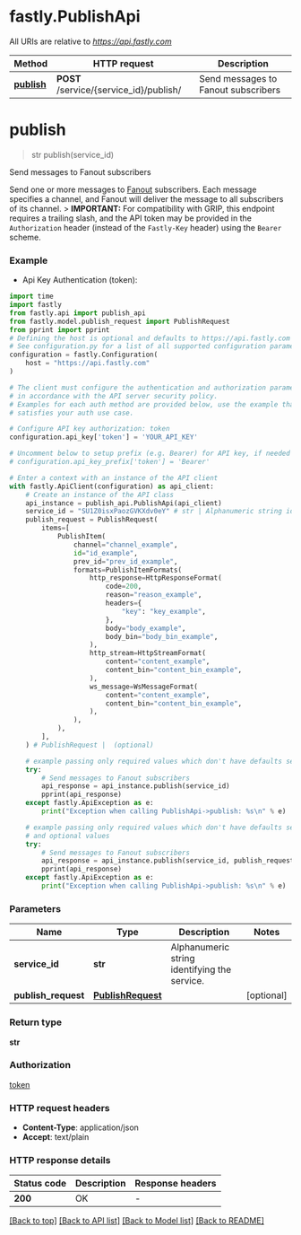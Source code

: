 # fastly.PublishApi

All URIs are relative to *https://api.fastly.com*

Method | HTTP request | Description
------------- | ------------- | -------------
[**publish**](PublishApi.md#publish) | **POST** /service/{service_id}/publish/ | Send messages to Fanout subscribers


# **publish**
> str publish(service_id)

Send messages to Fanout subscribers

Send one or more messages to [Fanout](https://www.fastly.com/documentation/learning/concepts/real-time-messaging/fanout) subscribers. Each message specifies a channel, and Fanout will deliver the message to all subscribers of its channel. > **IMPORTANT:** For compatibility with GRIP, this endpoint requires a trailing slash, and the API token may be provided in the `Authorization` header (instead of the `Fastly-Key` header) using the `Bearer` scheme. 

### Example

* Api Key Authentication (token):

```python
import time
import fastly
from fastly.api import publish_api
from fastly.model.publish_request import PublishRequest
from pprint import pprint
# Defining the host is optional and defaults to https://api.fastly.com
# See configuration.py for a list of all supported configuration parameters.
configuration = fastly.Configuration(
    host = "https://api.fastly.com"
)

# The client must configure the authentication and authorization parameters
# in accordance with the API server security policy.
# Examples for each auth method are provided below, use the example that
# satisfies your auth use case.

# Configure API key authorization: token
configuration.api_key['token'] = 'YOUR_API_KEY'

# Uncomment below to setup prefix (e.g. Bearer) for API key, if needed
# configuration.api_key_prefix['token'] = 'Bearer'

# Enter a context with an instance of the API client
with fastly.ApiClient(configuration) as api_client:
    # Create an instance of the API class
    api_instance = publish_api.PublishApi(api_client)
    service_id = "SU1Z0isxPaozGVKXdv0eY" # str | Alphanumeric string identifying the service.
    publish_request = PublishRequest(
        items=[
            PublishItem(
                channel="channel_example",
                id="id_example",
                prev_id="prev_id_example",
                formats=PublishItemFormats(
                    http_response=HttpResponseFormat(
                        code=200,
                        reason="reason_example",
                        headers={
                            "key": "key_example",
                        },
                        body="body_example",
                        body_bin="body_bin_example",
                    ),
                    http_stream=HttpStreamFormat(
                        content="content_example",
                        content_bin="content_bin_example",
                    ),
                    ws_message=WsMessageFormat(
                        content="content_example",
                        content_bin="content_bin_example",
                    ),
                ),
            ),
        ],
    ) # PublishRequest |  (optional)

    # example passing only required values which don't have defaults set
    try:
        # Send messages to Fanout subscribers
        api_response = api_instance.publish(service_id)
        pprint(api_response)
    except fastly.ApiException as e:
        print("Exception when calling PublishApi->publish: %s\n" % e)

    # example passing only required values which don't have defaults set
    # and optional values
    try:
        # Send messages to Fanout subscribers
        api_response = api_instance.publish(service_id, publish_request=publish_request)
        pprint(api_response)
    except fastly.ApiException as e:
        print("Exception when calling PublishApi->publish: %s\n" % e)
```


### Parameters

Name | Type | Description  | Notes
------------- | ------------- | ------------- | -------------
 **service_id** | **str**| Alphanumeric string identifying the service. |
 **publish_request** | [**PublishRequest**](PublishRequest.md)|  | [optional]

### Return type

**str**

### Authorization

[token](../README.md#token)

### HTTP request headers

 - **Content-Type**: application/json
 - **Accept**: text/plain


### HTTP response details

| Status code | Description | Response headers |
|-------------|-------------|------------------|
**200** | OK |  -  |

[[Back to top]](#) [[Back to API list]](../README.md#documentation-for-api-endpoints) [[Back to Model list]](../README.md#documentation-for-models) [[Back to README]](../README.md)

